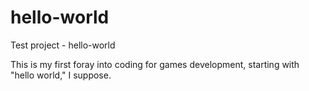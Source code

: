 # hello-world
Test project - hello-world

This is my first foray into coding for games development, starting with "hello world," I suppose.
